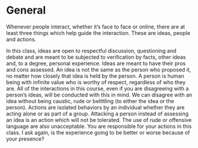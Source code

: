 # General

Whenever people interact, whether it’s face to face or online, there are at least three things which help guide the interaction. These are ideas, people and actions.

In this class, ideas are open to respectful discussion, questioning and debate and are meant to be subjected to verification by facts, other ideas and, to a degree, personal experience. Ideas are meant to have their pros and cons assessed. An idea is not the same as the person who proposed it, no matter how closely that idea is held by the person. A person is human being with infinite value who is worthy of respect, regardless of who they are. All of the interactions in this course, even if you are disagreeing with a person’s ideas, will be conducted with this in mind. We can disagree with an idea without being caustic, rude or belittling (to either the idea or the person). Actions are isolated behaviors by an individual whether they are acting alone or as part of a group. Attacking a person instead of assessing an idea is an action which will not be tolerated. The use of rude or offensive language are also unacceptable. You are responsible for your actions in this class. I ask again, is the experience going to be better or worse because of your presence?
